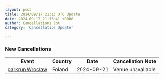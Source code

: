 ```yaml
---
layout: post
title: 2024/09/17 21:15 UTC Update
date: 2024-09-17 21:15:41 +0000
author: Cancellations Bot
category: 'Cancellation Update'

---
```


<h3>New Cancellations</h3>
<div class='hscrollable'>
<table style='width: 100%'>
    <tr>
        <th>Event</th>
        <th>Country</th>
        <th>Date</th>
        <th>Cancellation Note</th>
    </tr>
    <tr>
        <td><a href="https://www.parkrun.pl/wroclaw">parkrun Wrocław</a></td>
        <td>Poland</td>
        <td>2024-09-21</td>
        <td>Venue unavailable</td>
    </tr>
</table>
</div>

